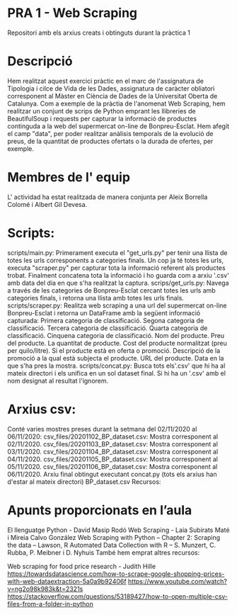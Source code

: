 # PRA 1 - Web Scraping
Repositori amb els arxius creats i obtinguts durant la pràctica 1

# Descripció

Hem realitzat aquest exercici pràctic en el marc de l'assignatura de Tipologia i cilce de Vida de les Dades, assignatura de caràcter obliatori corresponent al Màster en Ciència de Dades de la Universitat Oberta de Catalunya. Com a exemple de la pràctia de l'anomenat Web Scraping, hem realitzar un conjunt de scrips de Python emprant les llibreries de BeautifulSoup i requests per capturar la informació de productes continguda a la web del supermercat on-line de Bonpreu-Esclat. Hem afegit el camp "data", per poder realitzar anàlisis temporals de la evolució de preus, de la quantitat de productes ofertats o la durada de ofertes, per exemple.

# Membres de l' equip

L' actividad ha estat realitzada de manera conjunta per Aleix Borrella Colomé i Albert Gil Devesa.

# Scripts:

scripts/main.py: Primerament executa el "get_urls.py" per tenir una llista de totes les urls corresponents a categories finals. Un cop ja té totes les urls, executa "scraper.py" per capturar tota la informació referent als productes trobat. Finalment concatena tota la informació i ho guarda com a arxiu '.csv' amb data del dia en que s'ha realitzat la captura.
scrips/get_urls.py: Navega a través de les categories de Bonpreu-Esclat cercant totes les urls amb categories finals, i retorna una llista amb totes les urls finals.
scripts/scraper.py: Realitza web scraping a una url del supermercat on-line Bonpreu-Esclat i retorna un DataFrame amb la següent informació capturada:
Primera categoria de classificació.
Segona categoria de classificació.
Tercera categoria de classificació.
Quarta categoria de classificació.
Cinquena categoria de classificació.
Nom del producte.
Preu del producte.
La quantitat de producte.
Cost del producte normalitzat (preu per quilo/litre).
Si el producte està en oferta o promoció.
Descripció de la promoció a la qual està subjecta el producte.
URL del producte.
Data en la que s'ha pres la mostra.
scripts/concat.py: Busca tots els'.csv' que hi ha al mateix directori i els unifica en un sol dataset final. Si hi ha un '.csv' amb el nom designat al resultat l'ignorem.

# Arxius csv:

Conté varies mostres preses durant la setmana del 02/11/2020 al 06/11/2020:
csv_files/20201102_BP_dataset.csv: Mostra corresponent al 02/11/2020.
csv_files/20201103_BP_dataset.csv: Mostra corresponent al 03/11/2020.
csv_files/20201104_BP_dataset.csv: Mostra corresponent al 04/11/2020.
csv_files/20201105_BP_dataset.csv: Mostra corresponent al 05/11/2020.
csv_files/20201106_BP_dataset.csv: Mostra corresponent al 06/11/2020.
Arxiu final obtingut executant concat.py (tots els arxius han d'estar al mateix directori)
BP_dataset.csv
Recursos:

# Apunts proporcionats en l’aula

El llenguatge Python - David Masip Rodó
Web Scraping - Laia Subirats Maté i Mireia Calvo González
Web Scraping with Python – Chapter 2: Scraping the data – Lawson, R
Automated Data Collection with R – S. Munzert, C. Rubba, P. Meibner i D. Nyhuis
També hem emprat altres recursos:

Web scraping for food price research - Judith Hille
https://towardsdatascience.com/how-to-scrape-google-shopping-prices-with-web-dataextraction-5a0a9b92406f
https://www.youtube.com/watch?v=ng2o98k983k&t=2321s
https://stackoverflow.com/questions/53189427/how-to-open-multiple-csv-files-from-a-folder-in-python
